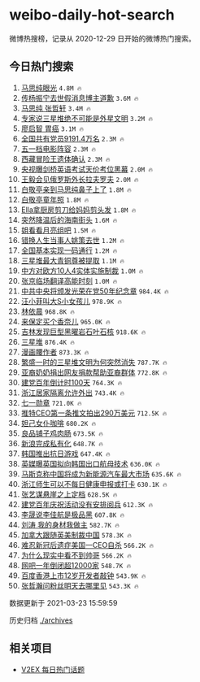 # weibo-daily-hot-search

微博热搜榜，记录从 2020-12-29 日开始的微博热门搜索。

## 今日热门搜索

<!-- BEGIN -->

1. [马思纯眼光](https://s.weibo.com/weibo?q=%23%E9%A9%AC%E6%80%9D%E7%BA%AF%E7%9C%BC%E5%85%89%23&Refer=top) `4.8M 🔥`
1. [传杨振宁去世假消息博主道歉](https://s.weibo.com/weibo?q=%E4%BC%A0%E6%9D%A8%E6%8C%AF%E5%AE%81%E5%8E%BB%E4%B8%96%E5%81%87%E6%B6%88%E6%81%AF%E5%8D%9A%E4%B8%BB%E9%81%93%E6%AD%89&Refer=top) `3.6M 🔥`
1. [马思纯 张哲轩](https://s.weibo.com/weibo?q=%E9%A9%AC%E6%80%9D%E7%BA%AF%20%E5%BC%A0%E5%93%B2%E8%BD%A9&Refer=top) `3.4M 🔥`
1. [专家说三星堆绝不可能是外星文明](https://s.weibo.com/weibo?q=%23%E4%B8%93%E5%AE%B6%E8%AF%B4%E4%B8%89%E6%98%9F%E5%A0%86%E7%BB%9D%E4%B8%8D%E5%8F%AF%E8%83%BD%E6%98%AF%E5%A4%96%E6%98%9F%E6%96%87%E6%98%8E%23&Refer=top) `3.2M 🔥`
1. [廖启智 胃癌](https://s.weibo.com/weibo?q=%E5%BB%96%E5%90%AF%E6%99%BA%20%E8%83%83%E7%99%8C&Refer=top) `3.1M 🔥`
1. [全国共有党员9191.4万名](https://s.weibo.com/weibo?q=%23%E5%85%A8%E5%9B%BD%E5%85%B1%E6%9C%89%E5%85%9A%E5%91%989191.4%E4%B8%87%E5%90%8D%23&Refer=top) `2.3M 🔥`
1. [五一档电影阵容](https://s.weibo.com/weibo?q=%23%E4%BA%94%E4%B8%80%E6%A1%A3%E7%94%B5%E5%BD%B1%E9%98%B5%E5%AE%B9%23&Refer=top) `2.3M 🔥`
1. [西藏冒险王遗体确认](https://s.weibo.com/weibo?q=%23%E8%A5%BF%E8%97%8F%E5%86%92%E9%99%A9%E7%8E%8B%E9%81%97%E4%BD%93%E7%A1%AE%E8%AE%A4%23&Refer=top) `2.3M 🔥`
1. [央视曝剑桥英语考试天价考位黑幕](https://s.weibo.com/weibo?q=%23%E5%A4%AE%E8%A7%86%E6%9B%9D%E5%89%91%E6%A1%A5%E8%8B%B1%E8%AF%AD%E8%80%83%E8%AF%95%E5%A4%A9%E4%BB%B7%E8%80%83%E4%BD%8D%E9%BB%91%E5%B9%95%23&Refer=top) `2.0M 🔥`
1. [王毅会见俄罗斯外长拉夫罗夫](https://s.weibo.com/weibo?q=%23%E7%8E%8B%E6%AF%85%E4%BC%9A%E8%A7%81%E4%BF%84%E7%BD%97%E6%96%AF%E5%A4%96%E9%95%BF%E6%8B%89%E5%A4%AB%E7%BD%97%E5%A4%AB%23&Refer=top) `2.0M 🔥`
1. [白敬亭亲到马思纯鼻子上了](https://s.weibo.com/weibo?q=%23%E7%99%BD%E6%95%AC%E4%BA%AD%E4%BA%B2%E5%88%B0%E9%A9%AC%E6%80%9D%E7%BA%AF%E9%BC%BB%E5%AD%90%E4%B8%8A%E4%BA%86%23&Refer=top) `1.8M 🔥`
1. [白敬亭童年照](https://s.weibo.com/weibo?q=%23%E7%99%BD%E6%95%AC%E4%BA%AD%E7%AB%A5%E5%B9%B4%E7%85%A7%23&Refer=top) `1.8M 🔥`
1. [Ella拿厨房剪刀给妈妈剪头发](https://s.weibo.com/weibo?q=Ella%E6%8B%BF%E5%8E%A8%E6%88%BF%E5%89%AA%E5%88%80%E7%BB%99%E5%A6%88%E5%A6%88%E5%89%AA%E5%A4%B4%E5%8F%91&Refer=top) `1.8M 🔥`
1. [突然降温后的海南街头](https://s.weibo.com/weibo?q=%23%E7%AA%81%E7%84%B6%E9%99%8D%E6%B8%A9%E5%90%8E%E7%9A%84%E6%B5%B7%E5%8D%97%E8%A1%97%E5%A4%B4%23&Refer=top) `1.6M 🔥`
1. [姐看看月亮组吧](https://s.weibo.com/weibo?q=%E5%A7%90%E7%9C%8B%E7%9C%8B%E6%9C%88%E4%BA%AE%E7%BB%84%E5%90%A7&Refer=top) `1.5M 🔥`
1. [错换人生当事人姚策去世](https://s.weibo.com/weibo?q=%23%E9%94%99%E6%8D%A2%E4%BA%BA%E7%94%9F%E5%BD%93%E4%BA%8B%E4%BA%BA%E5%A7%9A%E7%AD%96%E5%8E%BB%E4%B8%96%23&Refer=top) `1.2M 🔥`
1. [全国基本实现一码通行](https://s.weibo.com/weibo?q=%23%E5%85%A8%E5%9B%BD%E5%9F%BA%E6%9C%AC%E5%AE%9E%E7%8E%B0%E4%B8%80%E7%A0%81%E9%80%9A%E8%A1%8C%23&Refer=top) `1.2M 🔥`
1. [三星堆最大青铜尊被提取](https://s.weibo.com/weibo?q=%23%E4%B8%89%E6%98%9F%E5%A0%86%E6%9C%80%E5%A4%A7%E9%9D%92%E9%93%9C%E5%B0%8A%E8%A2%AB%E6%8F%90%E5%8F%96%23&Refer=top) `1.1M 🔥`
1. [中方对欧方10人4实体实施制裁](https://s.weibo.com/weibo?q=%23%E4%B8%AD%E6%96%B9%E5%AF%B9%E6%AC%A7%E6%96%B910%E4%BA%BA4%E5%AE%9E%E4%BD%93%E5%AE%9E%E6%96%BD%E5%88%B6%E8%A3%81%23&Refer=top) `1.0M 🔥`
1. [张京临场翻译高能时刻](https://s.weibo.com/weibo?q=%E5%BC%A0%E4%BA%AC%E4%B8%B4%E5%9C%BA%E7%BF%BB%E8%AF%91%E9%AB%98%E8%83%BD%E6%97%B6%E5%88%BB&Refer=top) `1.0M 🔥`
1. [中共中央将颁发光荣在党50年纪念章](https://s.weibo.com/weibo?q=%E4%B8%AD%E5%85%B1%E4%B8%AD%E5%A4%AE%E5%B0%86%E9%A2%81%E5%8F%91%E5%85%89%E8%8D%A3%E5%9C%A8%E5%85%9A50%E5%B9%B4%E7%BA%AA%E5%BF%B5%E7%AB%A0&Refer=top) `984.4K 🔥`
1. [汪小菲叫大S小女孩儿](https://s.weibo.com/weibo?q=%23%E6%B1%AA%E5%B0%8F%E8%8F%B2%E5%8F%AB%E5%A4%A7S%E5%B0%8F%E5%A5%B3%E5%AD%A9%E5%84%BF%23&Refer=top) `978.9K 🔥`
1. [林依晨](https://s.weibo.com/weibo?q=%E6%9E%97%E4%BE%9D%E6%99%A8&Refer=top) `968.8K 🔥`
1. [来保定买个香奈儿](https://s.weibo.com/weibo?q=%23%E6%9D%A5%E4%BF%9D%E5%AE%9A%E4%B9%B0%E4%B8%AA%E9%A6%99%E5%A5%88%E5%84%BF%23&Refer=top) `965.0K 🔥`
1. [吉林发现巨型黑曜岩石叶石核](https://s.weibo.com/weibo?q=%E5%90%89%E6%9E%97%E5%8F%91%E7%8E%B0%E5%B7%A8%E5%9E%8B%E9%BB%91%E6%9B%9C%E5%B2%A9%E7%9F%B3%E5%8F%B6%E7%9F%B3%E6%A0%B8&Refer=top) `918.6K 🔥`
1. [三星堆](https://s.weibo.com/weibo?q=%E4%B8%89%E6%98%9F%E5%A0%86&Refer=top) `876.4K 🔥`
1. [漫画腰作者](https://s.weibo.com/weibo?q=%E6%BC%AB%E7%94%BB%E8%85%B0%E4%BD%9C%E8%80%85&Refer=top) `873.3K 🔥`
1. [繁盛一时的三星堆文明为何突然消失](https://s.weibo.com/weibo?q=%23%E7%B9%81%E7%9B%9B%E4%B8%80%E6%97%B6%E7%9A%84%E4%B8%89%E6%98%9F%E5%A0%86%E6%96%87%E6%98%8E%E4%B8%BA%E4%BD%95%E7%AA%81%E7%84%B6%E6%B6%88%E5%A4%B1%23&Refer=top) `787.7K 🔥`
1. [亚裔奶奶捐出网友捐款帮助亚裔群体](https://s.weibo.com/weibo?q=%E4%BA%9A%E8%A3%94%E5%A5%B6%E5%A5%B6%E6%8D%90%E5%87%BA%E7%BD%91%E5%8F%8B%E6%8D%90%E6%AC%BE%E5%B8%AE%E5%8A%A9%E4%BA%9A%E8%A3%94%E7%BE%A4%E4%BD%93&Refer=top) `772.8K 🔥`
1. [建党百年倒计时100天](https://s.weibo.com/weibo?q=%23%E5%BB%BA%E5%85%9A%E7%99%BE%E5%B9%B4%E5%80%92%E8%AE%A1%E6%97%B6100%E5%A4%A9%23&Refer=top) `764.3K 🔥`
1. [浙江居家隔离允许外出](https://s.weibo.com/weibo?q=%23%E6%B5%99%E6%B1%9F%E5%B1%85%E5%AE%B6%E9%9A%94%E7%A6%BB%E5%85%81%E8%AE%B8%E5%A4%96%E5%87%BA%23&Refer=top) `743.4K 🔥`
1. [七一勋章](https://s.weibo.com/weibo?q=%23%E4%B8%83%E4%B8%80%E5%8B%8B%E7%AB%A0%23&Refer=top) `721.0K 🔥`
1. [推特CEO第一条推文拍出290万美元](https://s.weibo.com/weibo?q=%E6%8E%A8%E7%89%B9CEO%E7%AC%AC%E4%B8%80%E6%9D%A1%E6%8E%A8%E6%96%87%E6%8B%8D%E5%87%BA290%E4%B8%87%E7%BE%8E%E5%85%83&Refer=top) `712.5K 🔥`
1. [妲己女仆咖啡](https://s.weibo.com/weibo?q=%23%E5%A6%B2%E5%B7%B1%E5%A5%B3%E4%BB%86%E5%92%96%E5%95%A1%23&Refer=top) `680.2K 🔥`
1. [良品铺子鸡肉肠](https://s.weibo.com/weibo?q=%23%E8%89%AF%E5%93%81%E9%93%BA%E5%AD%90%E9%B8%A1%E8%82%89%E8%82%A0%23&Refer=top) `673.5K 🔥`
1. [新浪完成私有化](https://s.weibo.com/weibo?q=%E6%96%B0%E6%B5%AA%E5%AE%8C%E6%88%90%E7%A7%81%E6%9C%89%E5%8C%96&Refer=top) `648.7K 🔥`
1. [韩国推出抗日游戏](https://s.weibo.com/weibo?q=%23%E9%9F%A9%E5%9B%BD%E6%8E%A8%E5%87%BA%E6%8A%97%E6%97%A5%E6%B8%B8%E6%88%8F%23&Refer=top) `647.4K 🔥`
1. [英媒曝英国拟向韩国出口航母技术](https://s.weibo.com/weibo?q=%23%E8%8B%B1%E5%AA%92%E6%9B%9D%E8%8B%B1%E5%9B%BD%E6%8B%9F%E5%90%91%E9%9F%A9%E5%9B%BD%E5%87%BA%E5%8F%A3%E8%88%AA%E6%AF%8D%E6%8A%80%E6%9C%AF%23&Refer=top) `636.0K 🔥`
1. [马斯克称中国将成为新能源汽车最大市场](https://s.weibo.com/weibo?q=%23%E9%A9%AC%E6%96%AF%E5%85%8B%E7%A7%B0%E4%B8%AD%E5%9B%BD%E5%B0%86%E6%88%90%E4%B8%BA%E6%96%B0%E8%83%BD%E6%BA%90%E6%B1%BD%E8%BD%A6%E6%9C%80%E5%A4%A7%E5%B8%82%E5%9C%BA%23&Refer=top) `635.6K 🔥`
1. [浙江师生可以不每日健康申报或打卡](https://s.weibo.com/weibo?q=%23%E6%B5%99%E6%B1%9F%E5%B8%88%E7%94%9F%E5%8F%AF%E4%BB%A5%E4%B8%8D%E6%AF%8F%E6%97%A5%E5%81%A5%E5%BA%B7%E7%94%B3%E6%8A%A5%E6%88%96%E6%89%93%E5%8D%A1%23&Refer=top) `630.1K 🔥`
1. [张艺谋悬崖之上定档](https://s.weibo.com/weibo?q=%E5%BC%A0%E8%89%BA%E8%B0%8B%E6%82%AC%E5%B4%96%E4%B9%8B%E4%B8%8A%E5%AE%9A%E6%A1%A3&Refer=top) `628.5K 🔥`
1. [建党百年庆祝活动没有安排阅兵](https://s.weibo.com/weibo?q=%E5%BB%BA%E5%85%9A%E7%99%BE%E5%B9%B4%E5%BA%86%E7%A5%9D%E6%B4%BB%E5%8A%A8%E6%B2%A1%E6%9C%89%E5%AE%89%E6%8E%92%E9%98%85%E5%85%B5&Refer=top) `612.3K 🔥`
1. [李晟说李佳航是极品黑](https://s.weibo.com/weibo?q=%23%E6%9D%8E%E6%99%9F%E8%AF%B4%E6%9D%8E%E4%BD%B3%E8%88%AA%E6%98%AF%E6%9E%81%E5%93%81%E9%BB%91%23&Refer=top) `607.8K 🔥`
1. [刘涛 我的身材我做主](https://s.weibo.com/weibo?q=%E5%88%98%E6%B6%9B%20%E6%88%91%E7%9A%84%E8%BA%AB%E6%9D%90%E6%88%91%E5%81%9A%E4%B8%BB&Refer=top) `582.7K 🔥`
1. [加拿大跟随英美制裁中国](https://s.weibo.com/weibo?q=%23%E5%8A%A0%E6%8B%BF%E5%A4%A7%E8%B7%9F%E9%9A%8F%E8%8B%B1%E7%BE%8E%E5%88%B6%E8%A3%81%E4%B8%AD%E5%9B%BD%23&Refer=top) `578.3K 🔥`
1. [难忍新冠后遗症美国一CEO自杀](https://s.weibo.com/weibo?q=%23%E9%9A%BE%E5%BF%8D%E6%96%B0%E5%86%A0%E5%90%8E%E9%81%97%E7%97%87%E7%BE%8E%E5%9B%BD%E4%B8%80CEO%E8%87%AA%E6%9D%80%23&Refer=top) `566.2K 🔥`
1. [为什么现实中看不到帅哥](https://s.weibo.com/weibo?q=%23%E4%B8%BA%E4%BB%80%E4%B9%88%E7%8E%B0%E5%AE%9E%E4%B8%AD%E7%9C%8B%E4%B8%8D%E5%88%B0%E5%B8%85%E5%93%A5%23&Refer=top) `566.2K 🔥`
1. [网吧一年倒闭超12000家](https://s.weibo.com/weibo?q=%23%E7%BD%91%E5%90%A7%E4%B8%80%E5%B9%B4%E5%80%92%E9%97%AD%E8%B6%8512000%E5%AE%B6%23&Refer=top) `548.7K 🔥`
1. [百度香港上市12岁开发者敲钟](https://s.weibo.com/weibo?q=%E7%99%BE%E5%BA%A6%E9%A6%99%E6%B8%AF%E4%B8%8A%E5%B8%8212%E5%B2%81%E5%BC%80%E5%8F%91%E8%80%85%E6%95%B2%E9%92%9F&Refer=top) `543.9K 🔥`
1. [张哲瀚问粉丝明天去哪里见](https://s.weibo.com/weibo?q=%23%E5%BC%A0%E5%93%B2%E7%80%9A%E9%97%AE%E7%B2%89%E4%B8%9D%E6%98%8E%E5%A4%A9%E5%8E%BB%E5%93%AA%E9%87%8C%E8%A7%81%23&Refer=top) `543.3K 🔥`

数据更新于 2021-03-23 15:59:59

<!-- END -->

历史归档 [./archives](./archives)

## 相关项目

- [V2EX 每日热门话题](https://github.com/boojack/v2ex-daily-hot-topic)
